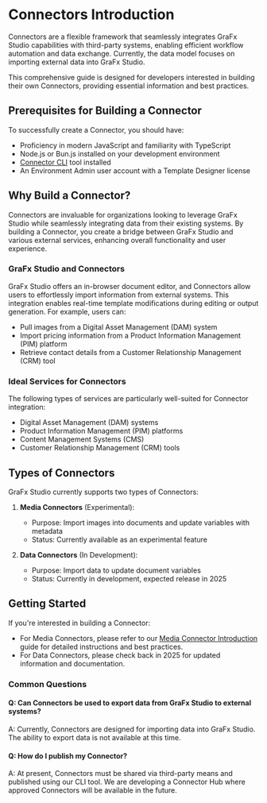 # Connectors Introduction

Connectors are a flexible framework that seamlessly integrates GraFx Studio capabilities with third-party systems, enabling efficient workflow automation and data exchange. Currently, the data model focuses on importing external data into GraFx Studio.

This comprehensive guide is designed for developers interested in building their own Connectors, providing essential information and best practices.

## Prerequisites for Building a Connector

To successfully create a Connector, you should have:

- Proficiency in modern JavaScript and familiarity with TypeScript
- Node.js or Bun.js installed on your development environment
- [Connector CLI](https://github.com/chili-publish/studio-connector-framework/tree/main/src/connector-cli) tool installed
- An Environment Admin user account with a Template Designer license

## Why Build a Connector?

Connectors are invaluable for organizations looking to leverage GraFx Studio while seamlessly integrating data from their existing systems. By building a Connector, you create a bridge between GraFx Studio and various external services, enhancing overall functionality and user experience.

### GraFx Studio and Connectors

GraFx Studio offers an in-browser document editor, and Connectors allow users to effortlessly import information from external systems. This integration enables real-time template modifications during editing or output generation. For example, users can:

- Pull images from a Digital Asset Management (DAM) system
- Import pricing information from a Product Information Management (PIM) platform
- Retrieve contact details from a Customer Relationship Management (CRM) tool

### Ideal Services for Connectors

The following types of services are particularly well-suited for Connector integration:

- Digital Asset Management (DAM) systems
- Product Information Management (PIM) platforms
- Content Management Systems (CMS)
- Customer Relationship Management (CRM) tools

## Types of Connectors

GraFx Studio currently supports two types of Connectors:

1. **Media Connectors** (Experimental): 

   - Purpose: Import images into documents and update variables with metadata
   - Status: Currently available as an experimental feature

2. **Data Connectors** (In Development):

   - Purpose: Import data to update document variables
   - Status: Currently in development, expected release in 2025

## Getting Started

If you're interested in building a Connector:

- For Media Connectors, please refer to our [Media Connector Introduction](../media-connector/media-connector-introduction/) guide for detailed instructions and best practices.
- For Data Connectors, please check back in 2025 for updated information and documentation.

### Common Questions

#### Q: Can Connectors be used to export data from GraFx Studio to external systems?
A: Currently, Connectors are designed for importing data into GraFx Studio. The ability to export data is not available at this time.

#### Q: How do I publish my Connector?
A: At present, Connectors must be shared via third-party means and published using our CLI tool. We are developing a Connector Hub where approved Connectors will be available in the future.
